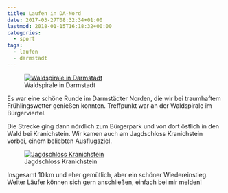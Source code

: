 ```yaml
---
title: Laufen in DA-Nord
date: 2017-03-27T08:32:34+01:00
lastmod: 2018-01-15T16:18:32+00:00
categories:
  - sport
tags: 
  - laufen
  - darmstadt
---
```

<figure>
  <a href="https://www.flickr.com/photos/mwellner/33311233860/in/dateposted-public/" title="Waldspirale in Darmstadt">
    <img srcset="https://farm3.staticflickr.com/2925/33311233860_3a177c6bef_n.jpg 320w, https://farm3.staticflickr.com/2925/33311233860_3a177c6bef_z.jpg 640w, https://farm3.staticflickr.com/2925/33311233860_3a177c6bef_c.jpg 800w, https://farm3.staticflickr.com/2925/33311233860_569bdc0f28_h.jpg 1600w, https://farm3.staticflickr.com/2925/33311233860_a10e02ce0c_k.jpg 2048w" src="https://farm3.staticflickr.com/2925/33311233860_3a177c6bef_b.jpg" title="Waldspirale in Darmstadt">
  </a>
  <figcaption>Waldspirale in Darmstadt</figcaption>
</figure>

Es war eine schöne Runde im Darmstädter Norden, die wir bei traumhaftem Frühlingswetter genießen konnten. Treffpunkt war an der Waldspirale im Bürgerviertel. 

<!--more-->

Die Strecke ging dann nördlich zum Bürgerpark und von dort östlich in den Wald bei Kranichstein. Wir kamen auch am Jagdschloss Kranichstein vorbei, einem beliebten Ausflugsziel. 

<figure>
  <a href="https://www.flickr.com/photos/mwellner/33654363116/in/dateposted-public/" title="Jagdschloss Kranichstein">
    <img srcset="https://farm3.staticflickr.com/2880/33654363116_602442f663_n.jpg 320w, https://farm3.staticflickr.com/2880/33654363116_602442f663_z.jpg 640w, https://farm3.staticflickr.com/2880/33654363116_602442f663_c.jpg 800w, https://farm3.staticflickr.com/2880/33654363116_c38393b5fb_h.jpg 1600w, https://farm3.staticflickr.com/2880/33654363116_81041af4b1_k.jpg 2048w" src="https://farm3.staticflickr.com/2880/33654363116_602442f663_b.jpg" title="Jagdschloss Kranichstein">
  </a>
  <figcaption>Jagdschloss Kranichstein</figcaption>
</figure>

Insgesamt 10&thinsp;km und eher gemütlich, aber ein schöner Wiedereinstieg. Weiter Läufer können sich gern anschließen, einfach bei mir melden!